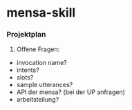 # mensa-skill
### Projektplan

1. Offene Fragen:
- invocation name?
- intents?
- slots?
- sample utterances?
- API der mensa? (bei der UP anfragen)
- arbeitsteilung?
